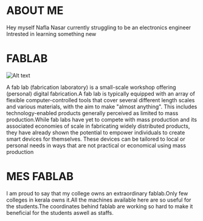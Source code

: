# ABOUT ME

Hey 
myself Nafla Nasar currently struggling to be an electronics engineer
Intrested in learning something new
         
# FABLAB  

![Alt text](https://www.google.co.in/search?hl=en&tbm=isch&source=hp&biw=1536&bih=758&q=fablab&oq=fablab&gs_l=img.3..0l10.2662.10094.0.11074.6.6.0.0.0.0.242.1225.0j4j2.6.0....0...1.1.64.img..0.6.1219.7KbZTZgxwgk#imgdii=GTSAV5hhyYLJgM:&imgrc=d78SkX_KXqVFQM:"fablab")

A fab lab (fabrication laboratory) is a small-scale workshop offering (personal) digital fabrication.A fab lab is typically equipped
with an array of flexible computer-controlled tools that cover several different length scales and various materials, with the aim to
make "almost anything". This includes technology-enabled products generally perceived as limited to mass production.While fab labs have
yet to compete with mass production and its associated economies of scale in fabricating widely distributed products, they have already
shown the potential to empower individuals to create smart devices for themselves. These devices can be tailored to local or personal
needs in ways that are not practical or economical using mass production
        
       
# MES FABLAB
               
I am proud to say that my college owns an extraordinary fablab.Only few colleges in kerala owns it.All the machines available here are so useful for the students.The coordinates behind fablab are working so hard to make it beneficial for the students aswell as staffs.
